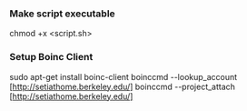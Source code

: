 ### Make script executable
chmod +x <script.sh>

### Setup Boinc Client
sudo apt-get install boinc-client
boinccmd --lookup_account [http://setiathome.berkeley.edu/] <email> <password>
boinccmd --project_attach [http://setiathome.berkeley.edu/] <account-key>
